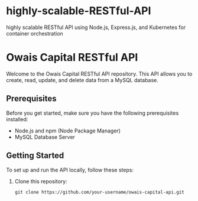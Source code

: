 # highly-scalable-RESTful-API
highly scalable RESTful API using Node.js, Express.js, and Kubernetes for container orchestration


# Owais Capital RESTful API

Welcome to the Owais Capital RESTful API repository. This API allows you to create, read, update, and delete data from a MySQL database.

## Prerequisites

Before you get started, make sure you have the following prerequisites installed:

- Node.js and npm (Node Package Manager)
- MySQL Database Server

## Getting Started

To set up and run the API locally, follow these steps:

1. Clone this repository:

   ```shell
   git clone https://github.com/your-username/owais-capital-api.git

